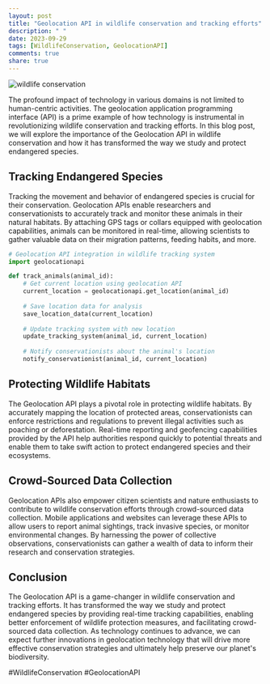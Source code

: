 ```yaml
---
layout: post
title: "Geolocation API in wildlife conservation and tracking efforts"
description: " "
date: 2023-09-29
tags: [WildlifeConservation, GeolocationAPI]
comments: true
share: true
---
```


![wildlife conservation](https://example.com/images/wildlife_conservation.jpg)

The profound impact of technology in various domains is not limited to human-centric activities. The geolocation application programming interface (API) is a prime example of how technology is instrumental in revolutionizing wildlife conservation and tracking efforts. In this blog post, we will explore the importance of the Geolocation API in wildlife conservation and how it has transformed the way we study and protect endangered species.

## Tracking Endangered Species

Tracking the movement and behavior of endangered species is crucial for their conservation. Geolocation APIs enable researchers and conservationists to accurately track and monitor these animals in their natural habitats. By attaching GPS tags or collars equipped with geolocation capabilities, animals can be monitored in real-time, allowing scientists to gather valuable data on their migration patterns, feeding habits, and more.

```python
# Geolocation API integration in wildlife tracking system
import geolocationapi

def track_animals(animal_id):
    # Get current location using geolocation API
    current_location = geolocationapi.get_location(animal_id)
    
    # Save location data for analysis
    save_location_data(current_location)
    
    # Update tracking system with new location
    update_tracking_system(animal_id, current_location)
    
    # Notify conservationists about the animal's location
    notify_conservationist(animal_id, current_location)
```

## Protecting Wildlife Habitats

The Geolocation API plays a pivotal role in protecting wildlife habitats. By accurately mapping the location of protected areas, conservationists can enforce restrictions and regulations to prevent illegal activities such as poaching or deforestation. Real-time reporting and geofencing capabilities provided by the API help authorities respond quickly to potential threats and enable them to take swift action to protect endangered species and their ecosystems.

## Crowd-Sourced Data Collection

Geolocation APIs also empower citizen scientists and nature enthusiasts to contribute to wildlife conservation efforts through crowd-sourced data collection. Mobile applications and websites can leverage these APIs to allow users to report animal sightings, track invasive species, or monitor environmental changes. By harnessing the power of collective observations, conservationists can gather a wealth of data to inform their research and conservation strategies.

## Conclusion

The Geolocation API is a game-changer in wildlife conservation and tracking efforts. It has transformed the way we study and protect endangered species by providing real-time tracking capabilities, enabling better enforcement of wildlife protection measures, and facilitating crowd-sourced data collection. As technology continues to advance, we can expect further innovations in geolocation technology that will drive more effective conservation strategies and ultimately help preserve our planet's biodiversity.

#WildlifeConservation #GeolocationAPI